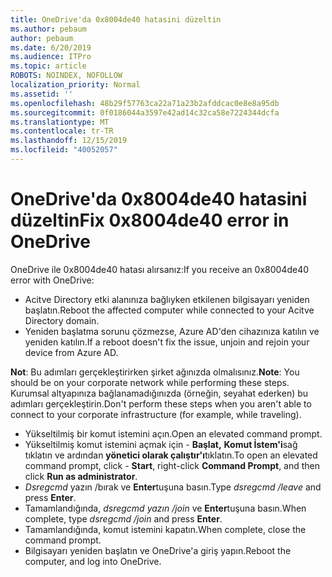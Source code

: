 ```yaml
---
title: OneDrive'da 0x8004de40 hatasini düzeltin
ms.author: pebaum
author: pebaum
ms.date: 6/20/2019
ms.audience: ITPro
ms.topic: article
ROBOTS: NOINDEX, NOFOLLOW
localization_priority: Normal
ms.assetid: ''
ms.openlocfilehash: 48b29f57763ca22a71a23b2afddcac0e8e8a95db
ms.sourcegitcommit: 0f0186044a3597e42ad14c32ca58e7224344dcfa
ms.translationtype: MT
ms.contentlocale: tr-TR
ms.lasthandoff: 12/15/2019
ms.locfileid: "40052057"
---
```

# <a name="fix-0x8004de40-error-in-onedrive"></a><span data-ttu-id="4e4ad-102">OneDrive'da 0x8004de40 hatasini düzeltin</span><span class="sxs-lookup"><span data-stu-id="4e4ad-102">Fix 0x8004de40 error in OneDrive</span></span>

<span data-ttu-id="4e4ad-103">OneDrive ile 0x8004de40 hatası alırsanız:</span><span class="sxs-lookup"><span data-stu-id="4e4ad-103">If you receive an 0x8004de40 error with OneDrive:</span></span>

- <span data-ttu-id="4e4ad-104">Acitve Directory etki alanınıza bağlıyken etkilenen bilgisayarı yeniden başlatın.</span><span class="sxs-lookup"><span data-stu-id="4e4ad-104">Reboot the affected computer while connected to your Acitve Directory domain.</span></span>
- <span data-ttu-id="4e4ad-105">Yeniden başlatma sorunu çözmezse, Azure AD'den cihazınıza katılın ve yeniden katılın.</span><span class="sxs-lookup"><span data-stu-id="4e4ad-105">If a reboot doesn't fix the issue, unjoin and rejoin your device from Azure AD.</span></span> 

<span data-ttu-id="4e4ad-106">**Not**: Bu adımları gerçekleştirirken şirket ağınızda olmalısınız.</span><span class="sxs-lookup"><span data-stu-id="4e4ad-106">**Note**: You should be on your corporate network while performing these steps.</span></span> <span data-ttu-id="4e4ad-107">Kurumsal altyapınıza bağlanamadığınızda (örneğin, seyahat ederken) bu adımları gerçekleştirin.</span><span class="sxs-lookup"><span data-stu-id="4e4ad-107">Don't perform these steps when you aren't able to connect to your corporate infrastructure (for example, while traveling).</span></span> 

- <span data-ttu-id="4e4ad-108">Yükseltilmiş bir komut istemini açın.</span><span class="sxs-lookup"><span data-stu-id="4e4ad-108">Open an elevated command prompt.</span></span> 
- <span data-ttu-id="4e4ad-109">Yükseltilmiş komut istemini açmak için - **Başlat,** **Komut İstem'i**sağ tıklatın ve ardından **yönetici olarak çalıştır'ı**tıklatın.</span><span class="sxs-lookup"><span data-stu-id="4e4ad-109">To open an elevated command prompt, click - **Start**, right-click **Command Prompt**, and then click **Run as administrator**.</span></span>
- <span data-ttu-id="4e4ad-110">*Dsregcmd* yazın /bırak ve **Enter**tuşuna basın.</span><span class="sxs-lookup"><span data-stu-id="4e4ad-110">Type *dsregcmd /leave* and press **Enter**.</span></span>
- <span data-ttu-id="4e4ad-111">Tamamlandığında, *dsregcmd yazın /join* ve **Enter**tuşuna basın.</span><span class="sxs-lookup"><span data-stu-id="4e4ad-111">When complete, type *dsregcmd /join* and press **Enter**.</span></span>
- <span data-ttu-id="4e4ad-112">Tamamlandığında, komut istemini kapatın.</span><span class="sxs-lookup"><span data-stu-id="4e4ad-112">When complete, close the command prompt.</span></span>
- <span data-ttu-id="4e4ad-113">Bilgisayarı yeniden başlatın ve OneDrive'a giriş yapın.</span><span class="sxs-lookup"><span data-stu-id="4e4ad-113">Reboot the computer, and log into OneDrive.</span></span>